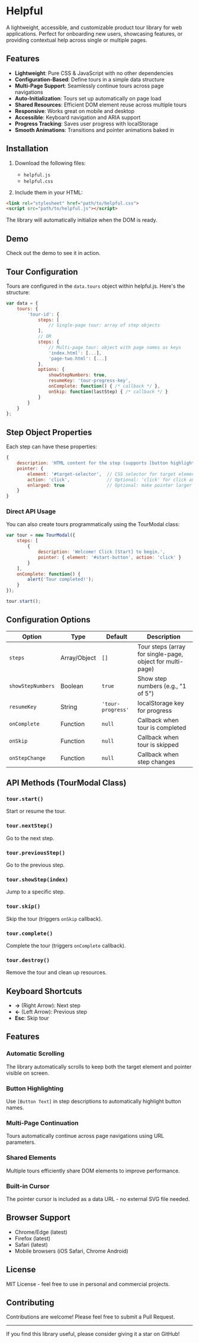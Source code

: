 # Helpful

A lightweight, accessible, and customizable product tour library for web applications. Perfect for onboarding new users, showcasing features, or providing contextual help across single or multiple pages.

## Features

- **Lightweight**: Pure CSS & JavaScript with no other dependencies
- **Configuration-Based**: Define tours in a simple data structure
- **Multi-Page Support**: Seamlessly continue tours across page navigations
- **Auto-Initialization**: Tours set up automatically on page load
- **Shared Resources**: Efficient DOM element reuse across multiple tours
- **Responsive**: Works great on mobile and desktop
- **Accessible**: Keyboard navigation and ARIA support
- **Progress Tracking**: Saves user progress with localStorage
- **Smooth Animations**: Transitions and pointer animations baked in

## Installation

1. Download the following files:
   - `helpful.js`
   - `helpful.css`

2. Include them in your HTML:

```html
<link rel="stylesheet" href="path/to/helpful.css">
<script src="path/to/helpful.js"></script>
```

The library will automatically initialize when the DOM is ready.

## Demo

Check out the demo to see it in action.

## Tour Configuration

Tours are configured in the `data.tours` object within helpful.js. Here's the structure:

```javascript
var data = {
    tours: {
        'tour-id': {
            steps: [
                // Single-page tour: array of step objects
            ],
            // OR
            steps: {
                // Multi-page tour: object with page names as keys
                'index.html': [...],
                'page-two.html': [...]
            },
            options: {
                showStepNumbers: true,
                resumeKey: 'tour-progress-key',
                onComplete: function() { /* callback */ },
                onSkip: function(lastStep) { /* callback */ }
            }
        }
    }
};
```

## Step Object Properties

Each step can have these properties:

```javascript
{
    description: 'HTML content for the step (supports [button highlights])',
    pointer: {
        element: '#target-selector',  // CSS selector for target element
        action: 'click',              // Optional: 'click' for click animation
        enlarged: true                // Optional: make pointer larger
    }
}
```

### Direct API Usage

You can also create tours programmatically using the TourModal class:

```javascript
var tour = new TourModal({
    steps: [
        {
            description: 'Welcome! Click [Start] to begin.',
            pointer: { element: '#start-button', action: 'click' }
        }
    ],
    onComplete: function() {
        alert('Tour completed!');
    }
});

tour.start();
```

## Configuration Options

| Option | Type | Default | Description |
|--------|------|---------|-------------|
| `steps` | Array/Object | `[]` | Tour steps (array for single-page, object for multi-page) |
| `showStepNumbers` | Boolean | `true` | Show step numbers (e.g., "1 of 5") |
| `resumeKey` | String | `'tour-progress'` | localStorage key for progress |
| `onComplete` | Function | `null` | Callback when tour is completed |
| `onSkip` | Function | `null` | Callback when tour is skipped |
| `onStepChange` | Function | `null` | Callback when step changes |

## API Methods (TourModal Class)

### `tour.start()`
Start or resume the tour.

### `tour.nextStep()`
Go to the next step.

### `tour.previousStep()`
Go to the previous step.

### `tour.showStep(index)`
Jump to a specific step.

### `tour.skip()`
Skip the tour (triggers `onSkip` callback).

### `tour.complete()`
Complete the tour (triggers `onComplete` callback).

### `tour.destroy()`
Remove the tour and clean up resources.

## Keyboard Shortcuts

- **→** (Right Arrow): Next step
- **←** (Left Arrow): Previous step  
- **Esc**: Skip tour

## Features

### Automatic Scrolling
The library automatically scrolls to keep both the target element and pointer visible on screen.

### Button Highlighting
Use `[Button Text]` in step descriptions to automatically highlight button names.

### Multi-Page Continuation
Tours automatically continue across page navigations using URL parameters.

### Shared Elements
Multiple tours efficiently share DOM elements to improve performance.

### Built-in Cursor
The pointer cursor is included as a data URL - no external SVG file needed.

## Browser Support

- Chrome/Edge (latest)
- Firefox (latest)
- Safari (latest)
- Mobile browsers (iOS Safari, Chrome Android)

## License

MIT License - feel free to use in personal and commercial projects.

## Contributing

Contributions are welcome! Please feel free to submit a Pull Request.

---

If you find this library useful, please consider giving it a star on GitHub!